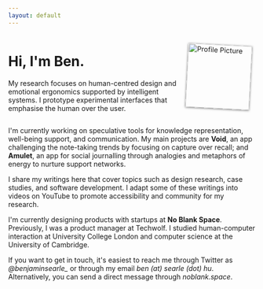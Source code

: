 ```yaml
---
layout: default
---
```


<div style="display: flex; align-items: center; justify-content: space-around;">
  <div style="flex: 1; padding-right: 20px;">
    <h1>Hi, I'm Ben.</h1>
    <p>My research focuses on human-centred design and emotional ergonomics supported by intelligent systems. I prototype experimental interfaces that emphasise the human over the user.</p>
  </div>
  <div style="width: 140px;"> <!-- Adjust width as needed -->
   <!--change to assets/pfp.png when working locally smh-->
    <img src="/assets/pfp.png" alt="Profile Picture" style="width: 130px; transform: rotate(3deg); box-shadow: 0px 1px 4px rgba(0,0,0,0.5);">
  </div>
</div>

I'm currently working on speculative tools for knowledge representation, well-being support, and communication. My main projects are **Void**, an app challenging the note-taking trends by focusing on capture over recall; and **Amulet**, an app for social journalling through analogies and metaphors of energy to nurture support networks. 

I share my writings here that cover topics such as design research, case studies, and software development. I adapt some of these writings into videos on YouTube to promote accessibility and community for my research.

I'm currently designing products with startups at **No Blank Space**. Previously, I was a product manager at Techwolf. I studied human-computer interaction at University College London and computer science at the University of Cambridge.

If you want to get in touch, it's easiest to reach me through Twitter as *@benjaminsearle_* or through my email *ben (at) searle (dot) hu*. Alternatively, you can send a direct message through *noblank.space*.